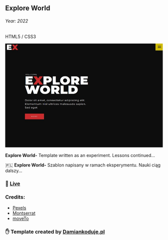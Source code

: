 ## Explore World
###### Year: 2022
HTML5 / CSS3

![CHEESE!](explore.jpg)

**Explore World-** Template written as an experiment. Lessons continued...

:poland:
**Explore World-** Szablon napisany w ramach eksperymentu. Nauki ciąg dalszy...

### :tada: [Live](https://damiankoduje.pl/templates/explore)

### Credits:
- [Pexels](https://www.pexels.com)
- [Montserrat](https://fonts.google.com/specimen/Montserrat)
- [moveTo](https://hsnaydd.github.io/moveTo)

### :hand: Template created by [Damiankoduje.pl](https://damiankoduje.pl)